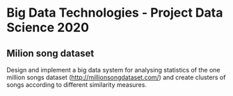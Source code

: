 # Big Data Technologies - Project Data Science 2020
##  Milion song dataset
Design and implement a big data system for analysing statistics of the one million songs dataset (http://millionsongdataset.com/) and create clusters of songs according to different similarity measures.

